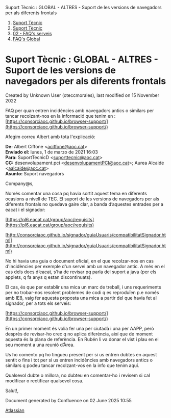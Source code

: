 Suport Tècnic : GLOBAL - ALTRES - Suport de les versions de navegadors per als diferents frontals  

1.  [Suport Tècnic](index.md)
2.  [Suport Tècnic](13893782.md)
3.  [02 - FAQ's serveis](26313393.md)
4.  [FAQ's Global](28705585.md)

Suport Tècnic : GLOBAL - ALTRES - Suport de les versions de navegadors per als diferents frontals
=================================================================================================

Created by Unknown User (oteccmorales), last modified on 15 November 2022

FAQ per quan entren incidències amb navegadors antics o similars per tancar recolzant-nos en la informació que tenim en :[https://consorciaoc.github.io/browser-support/](https://consorciaoc.github.io/browser-support/)

  

Afegim correu Albert amb tota l'explicació:

**De:** Albert Ciffone <[aciffone@aoc.cat](mailto:aciffone@aoc.cat)\>  
**Enviado el:** lunes, 1 de marzo de 2021 16:03  
**Para:** SuportTecnicD <[suporttecnic@aoc.cat](mailto:suporttecnic@aoc.cat)\>  
**CC:** desenvolupament.pci <[desenvolupamentPCI@aoc.cat](mailto:desenvolupamentPCI@aoc.cat)\>; Aurea Alcaide <[aalcaide@aoc.cat](mailto:aalcaide@aoc.cat)\>  
**Asunto:** Suport navegadors

  

Company@s,

  

Només comentar una cosa pq havia sortit aquest tema en diferents ocasions a nivell de TEC. El suport de les versions de navegadors per als diferents frontals no quedava gaire clar, a banda d’aquestes entrades per a eacat i el signador:

  

[https://pl6.eacat.cat/group/aoc/requisits](https://pl6.eacat.cat/group/aoc/requisits)

[http://consorciaoc.github.io/signador/guiaUsuaris/compatibilitatSignador.html](http://consorciaoc.github.io/signador/guiaUsuaris/compatibilitatSignador.html)

  

No hi havia una guia o document oficial, en el que recolzar-nos en cas d'incidències per exemple d'un servei amb un navegador antic. A més en el cas dels docs d’eacat, s’ha de revisar pq parla del suport a java (per els applets, q fa anys q estan discontinuats).

  

El cas, és que per establir una mica un marc de treball, i uns requeriments per no trobar-nos resolent problemes de codi q es reproduïen p.e només amb IE8, vaig fer aquesta proposta una mica a partir del que havia fet al signador, per a tots els serveis:

  

[https://consorciaoc.github.io/browser-support/](https://consorciaoc.github.io/browser-support/)

  

En un primer moment és volia fer una per ciutadà i una per AAPP, però desprès de revisar-ho crec q no aplica diferència, així que de moment aquesta és la plana de referència. En Rubén li va donar el vist i plau en el seu moment a una reunió d’Àrea.

  

Us ho comento pq ho tingueu present per si us entren dubtes en aquest sentit o fins i tot per si us entren incidències amb navegadors antics o similars q podeu tancar recolzant-vos en la info que tenim aquí.

  

Qualsevol dubte o millora, no dubteu en comentar-ho i revisem si cal modificar o rectificar qualsevol cosa.

  

Salut!,

  

Document generated by Confluence on 02 June 2025 10:55

[Atlassian](http://www.atlassian.com/)